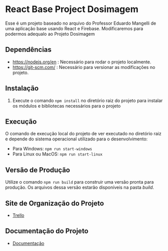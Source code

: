 # React Base Project Dosimagem

Esse é um projeto baseado no arquivo do Professor Eduardo Mangelli de uma aplicação base usando React e Firebase. Modificaremos para podermos adequalo ao Projeto Dosimagem


## Dependências

- https://nodejs.org/en : Necessário para rodar o projeto localmente.
- https://git-scm.com/ : Necessário para versionar as modificações no projeto.


## Instalação

1. Execute o comando `npm install` no diretório raiz do projeto para instalar os módulos e bibliotecas necessários para o projeto

## Execução

O comando de execução local do projeto de ver executado no diretório raiz e depende do sistema operacional utilizado para o desenvolvimento:

- Para Windows: `npm run start-windows`
- Para Linux ou MacOS: `npm run start-linux`

## Versão de Produção

Utilize o comando `npm run build` para construir uma versão pronta para produção. Os arquivos dessa versão estarão disponíveis na pasta *build*.

## Site de Organização do Projeto

- [Trello](https://trello.com/b/zCc8e2ry/ap1)
## Documentação do Projeto

- [Documentação](https://github.com/marceufilho/projeto_front_end/tree/AP1)
